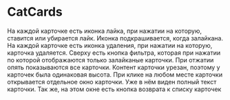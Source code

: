 # CatCards

На каждой карточке есть иконка лайка, при нажатии на которую, ставится или убирается лайк. Иконка подкрашивается, когда залайкана. 
На каждой карточке есть иконка удаления, при нажатии на которую, карточка удаляется. 
Сверху есть кнопка фильтра, которая при нажатии по которой отображаются только залайканые карточки. При отжатии опять показываются все карточки. 
Контент карточки урезан, поэтому у карточек была одинаковая высота.
При клике на любом месте карточки открывается отдельное окно карточки. Уже в нём виден полный текст карточки. Так же, на этом окне есть кнопка возврата к списку карточек
